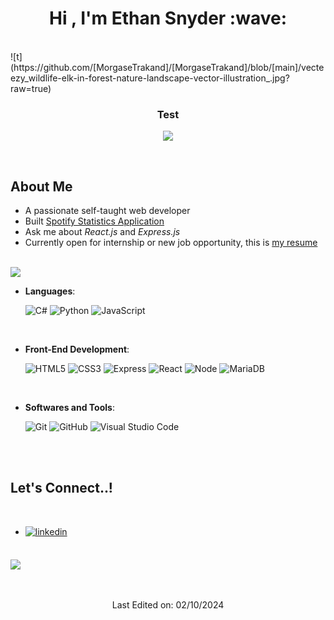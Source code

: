 <h1 align="center"><b>Hi , I'm Ethan Snyder </b> :wave: </h1>
<br>
![t](https://github.com/[MorgaseTrakand]/[MorgaseTrakand]/blob/[main]/vecteezy_wildlife-elk-in-forest-nature-landscape-vector-illustration_.jpg?raw=true)

<h3 align="center">Test </h3>

<p align="center">
<a href="https://github.com/DenverCoder1/readme-typing-svg"><img src="https://readme-typing-svg.herokuapp.com?font=Time+New+Roman&color=cyan&size=25&center=true&vCenter=true&width=600&height=100&lines=Ethan+Snyder;++;Self-Taught+Front- 
	End+Developer,;Computer+Science+Student,;Active+Learner/Researcher,..<3"></a>
</p>
<br>
<h2>About Me</h2>

- A passionate self-taught web developer
- Built [Spotify Statistics Application](https://github.com/MorgaseTrakand/spotify-stats-express)
- Ask me about *React.js* and *Express.js*
- Currently open for internship or new job opportunity, this is [my resume](blank)

<br>
<img src="https://user-images.githubusercontent.com/73097560/115834477-dbab4500-a447-11eb-908a-139a6edaec5c.gif">

<br>

<p align="center">

- **Languages**:
  
     ![C#](https://img.shields.io/badge/C%23%20-%23512BD4.svg?logo=C%23&logoColor=white&style=for-the-badge)
     ![Python](https://img.shields.io/badge/Python%20-%2314354C.svg?style=for-the-badge&logo=python&logoColor=white)
     ![JavaScript](https://img.shields.io/badge/JavaScript%20-%23F7DF1E.svg?style=for-the-badge&logo=javascript&logoColor=black)

<br>   
    
- **Front-End Development**:

    ![HTML5](https://img.shields.io/badge/HTML5%20-%23E34F26.svg?style=for-the-badge&logo=html5&logoColor=white)
    ![CSS3](https://img.shields.io/badge/CSS%20-%231572B6.svg?style=for-the-badge&logo=css3&logoColor=white)
    ![Express](https://img.shields.io/badge/Express-000000?logo=express&logoColor=white&style=for-the-badge)
    ![React](https://img.shields.io/badge/React-%2361DAFB?logo=react&logoColor=white&style=for-the-badge)
    ![Node](https://img.shields.io/badge/Node.js-%23339933?logo=node.js&logoColor=white&style=for-the-badge)
    ![MariaDB](https://img.shields.io/badge/MariaDB-%23003545?logo=mariadb&logoColor=white&style=for-the-badge)
    
<br>

- **Softwares and Tools**:

    ![Git](https://img.shields.io/badge/git-%23F05033.svg?style=for-the-badge&logo=git&logoColor=white)
    ![GitHub](https://img.shields.io/badge/github-%23121011.svg?style=for-the-badge&logo=github&logoColor=white)
    ![Visual Studio Code](https://img.shields.io/badge/Visual%20Studio%20Code-0078d7.svg?style=for-the-badge&logo=visual-studio-code&logoColor=white)
  
</p>

<br><br>


## <b> Let's Connect..!</b>
<br>
<div align='left'>

<ul>

<li>
<a href="[https://www.linkedin.com/in/ethan-snyder30/]" target="_blank">
<img src="https://img.shields.io/badge/linkedin: Ethan Snyder-%2300acee.svg?color=405DE6&style=for-the-badge&logo=linkedin&logoColor=white" alt=linkedin style="margin-bottom: 5px;"/>
</a>
</li>

	
</ul>
</div>

<br>
<img src="https://user-images.githubusercontent.com/73097560/115834477-dbab4500-a447-11eb-908a-139a6edaec5c.gif">
<br>
<br>
<br>

<div align='center'>

Last Edited on: 02/10/2024
